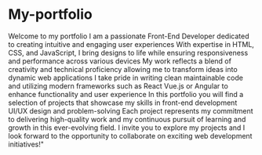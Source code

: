# My-portfolio

Welcome to my portfolio I am a passionate Front-End Developer dedicated to creating intuitive and engaging user experiences With expertise in HTML, CSS, and JavaScript, I bring designs to life while ensuring responsiveness and performance across various devices
My work reflects a blend of creativity and technical proficiency allowing me to transform ideas into dynamic web applications I take pride in writing clean maintainable code and utilizing modern frameworks such as React Vue.js or Angular to enhance functionality and user experience
In this portfolio you will find a selection of projects that showcase my skills in front-end development UI/UX design and problem-solving Each project represents my commitment to delivering high-quality work and my continuous pursuit of learning and growth in this ever-evolving field.
I invite you to explore my projects and I look forward to the opportunity to collaborate on exciting web development initiatives!"



